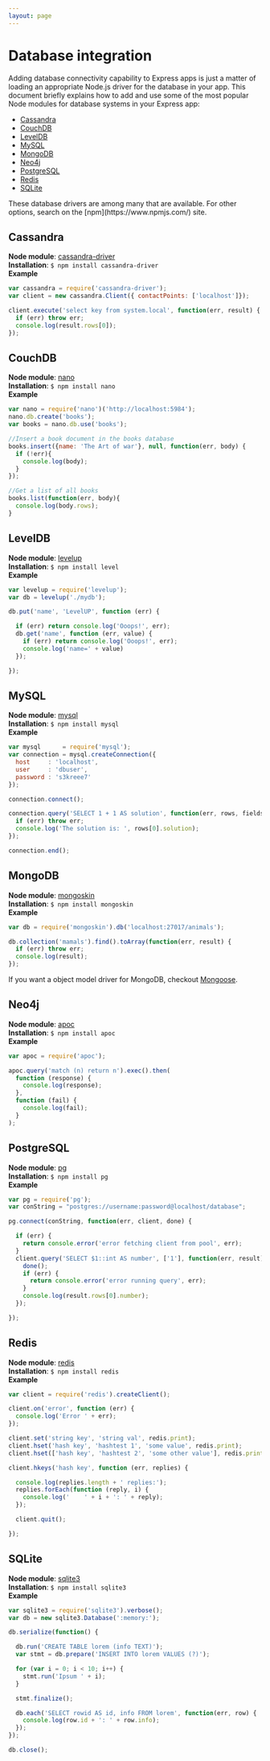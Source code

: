 ```yaml
---
layout: page
---
```


# Database integration

Adding database connectivity capability to Express apps is just a matter of loading an appropriate Node.js driver for the database in your app. This document briefly explains how to add and use some of the most popular Node modules for database systems in your Express app:

* [Cassandra](#cassandra)
* [CouchDB](#couchdb)
* [LevelDB](#leveldb)
* [MySQL](#mysql)
* [MongoDB](#mongo)
* [Neo4j](#neo4j)
* [PostgreSQL](#postgres)
* [Redis](#redis)
* [SQLite](#sqlite)

<div class="doc-box doc-notice">These database drivers are among many that are available.  For other options,
search on the [npm](https://www.npmjs.com/) site.</div>

<a name="cassandra"></a>
## Cassandra

**Node module**: [cassandra-driver](https://github.com/datastax/nodejs-driver)  
**Installation**: `$ npm install cassandra-driver`  
**Example**

```js
var cassandra = require('cassandra-driver');
var client = new cassandra.Client({ contactPoints: ['localhost']});

client.execute('select key from system.local', function(err, result) {
  if (err) throw err;
  console.log(result.rows[0]);
});
```

<a name="couchdb"></a>
## CouchDB

**Node module**: [nano](https://github.com/dscape/nano)  
**Installation**: `$ npm install nano`  
**Example**

```js
var nano = require('nano')('http://localhost:5984');
nano.db.create('books');
var books = nano.db.use('books');

//Insert a book document in the books database
books.insert({name: 'The Art of war'}, null, function(err, body) {
  if (!err){
    console.log(body);
  }
});

//Get a list of all books
books.list(function(err, body){
  console.log(body.rows);
}
```

<a name="leveldb"></a>
## LevelDB

**Node module**: [levelup](https://github.com/rvagg/node-levelup)  
**Installation**: `$ npm install level`  
**Example**

```js
var levelup = require('levelup');
var db = levelup('./mydb');

db.put('name', 'LevelUP', function (err) {

  if (err) return console.log('Ooops!', err);
  db.get('name', function (err, value) {
    if (err) return console.log('Ooops!', err);
    console.log('name=' + value)
  });

});
```

<a name="mysql"></a>
## MySQL

**Node module**: [mysql](https://github.com/felixge/node-mysql/)  
**Installation**: `$ npm install mysql`  
**Example**

```js
var mysql      = require('mysql');
var connection = mysql.createConnection({
  host     : 'localhost',
  user     : 'dbuser',
  password : 's3kreee7'
});

connection.connect();

connection.query('SELECT 1 + 1 AS solution', function(err, rows, fields) {
  if (err) throw err;
  console.log('The solution is: ', rows[0].solution);
});

connection.end();
```

<a name="mongo"></a>
## MongoDB

**Node module**: [mongoskin](https://github.com/kissjs/node-mongoskin)  
**Installation**: `$ npm install mongoskin`  
**Example**

```js
var db = require('mongoskin').db('localhost:27017/animals');

db.collection('mamals').find().toArray(function(err, result) {
  if (err) throw err;
  console.log(result);
});
```

If you want a object model driver for MongoDB, checkout [Mongoose](https://github.com/LearnBoost/mongoose).

<a name="neo4j"></a>
## Neo4j

**Node module**: [apoc](https://github.com/hacksparrow/apoc)  
**Installation**: `$ npm install apoc`  
**Example**

```js
var apoc = require('apoc');

apoc.query('match (n) return n').exec().then(
  function (response) {
    console.log(response);
  },
  function (fail) {
    console.log(fail);
  }
);
```

<a name="postgres"></a>
## PostgreSQL

**Node module**: [pg](https://github.com/brianc/node-postgres)  
**Installation**: `$ npm install pg`  
**Example**

```js
var pg = require('pg');
var conString = "postgres://username:password@localhost/database";

pg.connect(conString, function(err, client, done) {

  if (err) {
    return console.error('error fetching client from pool', err);
  }
  client.query('SELECT $1::int AS number', ['1'], function(err, result) {
    done();
    if (err) {
      return console.error('error running query', err);
    }
    console.log(result.rows[0].number);
  });

});
```

<a name="redis"></a>
## Redis

**Node module**: [redis](https://github.com/mranney/node_redis)  
**Installation**: `$ npm install redis`  
**Example**

```js
var client = require('redis').createClient();

client.on('error', function (err) {
  console.log('Error ' + err);
});

client.set('string key', 'string val', redis.print);
client.hset('hash key', 'hashtest 1', 'some value', redis.print);
client.hset(['hash key', 'hashtest 2', 'some other value'], redis.print);

client.hkeys('hash key', function (err, replies) {

  console.log(replies.length + ' replies:');
  replies.forEach(function (reply, i) {
    console.log('    ' + i + ': ' + reply);
  });

  client.quit();

});
```

<a name="sqlite"></a>
## SQLite

**Node module**: [sqlite3](https://github.com/mapbox/node-sqlite3)  
**Installation**: `$ npm install sqlite3`  
**Example**

```js
var sqlite3 = require('sqlite3').verbose();
var db = new sqlite3.Database(':memory:');

db.serialize(function() {

  db.run('CREATE TABLE lorem (info TEXT)');
  var stmt = db.prepare('INSERT INTO lorem VALUES (?)');

  for (var i = 0; i < 10; i++) {
    stmt.run('Ipsum ' + i);
  }

  stmt.finalize();

  db.each('SELECT rowid AS id, info FROM lorem', function(err, row) {
    console.log(row.id + ': ' + row.info);
  });
});

db.close();
```
